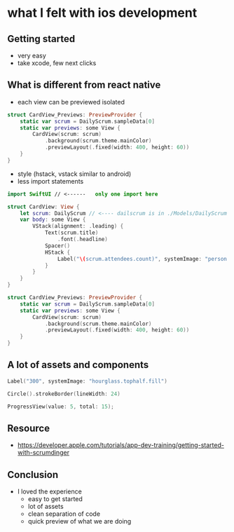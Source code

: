 # what I felt with ios development
## Getting started
- very easy 
- take xcode, few next clicks
## What is different from react native
- each view can be previewed isolated
```swift
struct CardView_Previews: PreviewProvider {
    static var scrum = DailyScrum.sampleData[0]
    static var previews: some View {
        CardView(scrum: scrum)
            .background(scrum.theme.mainColor)
            .previewLayout(.fixed(width: 400, height: 60))
    }
}
```
- style (hstack, vstack similar to android)
- less import statements
```swift
import SwiftUI // <------   only one import here

struct CardView: View {
    let scrum: DailyScrum // <---- dailscrum is in ./Models/DailyScrum
    var body: some View {
        VStack(alignment: .leading) {
            Text(scrum.title)
                .font(.headline)
            Spacer()
            HStack {
                Label("\(scrum.attendees.count)", systemImage: "person.3")
            }
        }
    }
}

struct CardView_Previews: PreviewProvider {
    static var scrum = DailyScrum.sampleData[0]
    static var previews: some View {
        CardView(scrum: scrum)
            .background(scrum.theme.mainColor)
            .previewLayout(.fixed(width: 400, height: 60))
    }
}
```

## A lot of assets and components 
```swift
Label("300", systemImage: "hourglass.tophalf.fill")

Circle().strokeBorder(lineWidth: 24)

ProgressView(value: 5, total: 15);
```

## Resource
- https://developer.apple.com/tutorials/app-dev-training/getting-started-with-scrumdinger
## Conclusion
- I loved the experience
	- easy to get started
	- lot of assets
	- clean separation of code
	- quick preview of what we are doing
